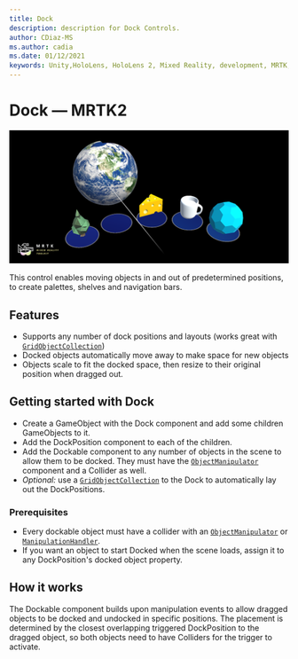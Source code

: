 ```yaml
---
title: Dock
description: description for Dock Controls.
author: CDiaz-MS
ms.author: cadia 
ms.date: 01/12/2021
keywords: Unity,HoloLens, HoloLens 2, Mixed Reality, development, MRTK,
---
```


# Dock &#8212; MRTK2

![Dock](../images/dock/MRTK_UX_Dock_Main.png)

This control enables moving objects in and out of predetermined positions, to create palettes, shelves and navigation bars.

## Features

- Supports any number of dock positions and layouts (works great with [`GridObjectCollection`](xref:Microsoft.MixedReality.Toolkit.Utilities.GridObjectCollection?view=mixed-reality-toolkit-unity-2019-dotnet-2.8.0&preserve-view=true))
- Docked objects automatically move away to make space for new objects
- Objects scale to fit the docked space, then resize to their original position when dragged out.

## Getting started with Dock

- Create a GameObject with the Dock component and add some children GameObjects to it.
- Add the DockPosition component to each of the children.
- Add the Dockable component to any number of objects in the scene to allow them to be docked. They must have the [`ObjectManipulator`](xref:Microsoft.MixedReality.Toolkit.UI.ObjectManipulator?view=mixed-reality-toolkit-unity-2019-dotnet-2.8.0&preserve-view=true) component and a Collider as well.
- *Optional:* use a [`GridObjectCollection`](xref:Microsoft.MixedReality.Toolkit.Utilities.GridObjectCollection?view=mixed-reality-toolkit-unity-2019-dotnet-2.8.0&preserve-view=true) to the Dock to automatically lay out the DockPositions.

### Prerequisites

- Every dockable object must have a collider with an [`ObjectManipulator`](xref:Microsoft.MixedReality.Toolkit.UI.ObjectManipulator?view=mixed-reality-toolkit-unity-2019-dotnet-2.8.0&preserve-view=true) or [`ManipulationHandler`](xref:Microsoft.MixedReality.Toolkit.UI.ManipulationHandler?view=mixed-reality-toolkit-unity-2019-dotnet-2.8.0&preserve-view=true).
- If you want an object to start Docked when the scene loads, assign it to any DockPosition's docked object property.

## How it works

The Dockable component builds upon manipulation events to allow dragged objects to be docked and undocked in specific positions. The placement is determined by the closest overlapping triggered DockPosition to the dragged object, so both objects need to have Colliders for the trigger to activate.
